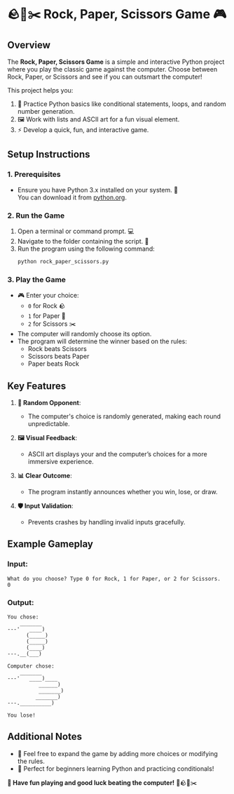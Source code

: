 # 🪨📄✂️ **Rock, Paper, Scissors Game** 🎮

## Overview  
The **Rock, Paper, Scissors Game** is a simple and interactive Python project where you play the classic game against the computer. Choose between Rock, Paper, or Scissors and see if you can outsmart the computer!

This project helps you:
1. 🎲 Practice Python basics like conditional statements, loops, and random number generation.  
2. 🖼️ Work with lists and ASCII art for a fun visual element.  
3. ⚡ Develop a quick, fun, and interactive game.

## Setup Instructions  

### 1. Prerequisites  
- Ensure you have Python 3.x installed on your system. 🐍  
  You can download it from [python.org](https://www.python.org/).

### 2. Run the Game  
1. Open a terminal or command prompt. 💻  
2. Navigate to the folder containing the script. 📂  
3. Run the program using the following command:  
   ```bash
   python rock_paper_scissors.py
   ```

### 3. Play the Game  
- 🎮 Enter your choice:
  - `0` for Rock 🪨  
  - `1` for Paper 📄  
  - `2` for Scissors ✂️  
- The computer will randomly choose its option.  
- The program will determine the winner based on the rules:  
  - Rock beats Scissors  
  - Scissors beats Paper  
  - Paper beats Rock  

## Key Features  

1. **🎲 Random Opponent**:  
   - The computer's choice is randomly generated, making each round unpredictable.  

2. **🖼️ Visual Feedback**:  
   - ASCII art displays your and the computer’s choices for a more immersive experience.  

3. **📊 Clear Outcome**:  
   - The program instantly announces whether you win, lose, or draw.  

4. **🛡️ Input Validation**:  
   - Prevents crashes by handling invalid inputs gracefully.  

## Example Gameplay  

### Input:  
```plaintext
What do you choose? Type 0 for Rock, 1 for Paper, or 2 for Scissors.
0
```

### Output:  
```plaintext
You chose:
    _______
---'   ____)
      (_____)
      (_____)
      (____)
---.__(___)

Computer chose:
    _______
---'   ____)____
          ______)
          _______)
         _______)
---.__________)

You lose!
```

## Additional Notes  

- 🔧 Feel free to expand the game by adding more choices or modifying the rules.  
- 🥳 Perfect for beginners learning Python and practicing conditionals!  

**🎉 Have fun playing and good luck beating the computer!** 🤖🪨📄✂️